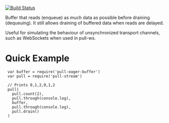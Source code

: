 [![Build Status](https://travis-ci.org/elavoie/pull-eager-buffer.svg?branch=master)](https://travis-ci.org/elavoie/pull-eager-buffer)

Buffer that reads (enqueue) as much data as possible before draining
(dequeuing).  It still allows draining of buffered data when reads are delayed.

Useful for simulating the behaviour of unsynchronized transport channels, such as WebSockets when used in pull-ws.

Quick Example
=============

     var buffer = require('pull-eager-buffer')
     var pull = require('pull-stream')
     
     // Prints 0,1,2,0,1,2
     pull(
       pull.count(2),
       pull.through(console.log),
       buffer,
       pull.through(console.log),
       pull.drain()
     )


